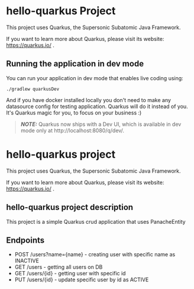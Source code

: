 # hello-quarkus Project

This project uses Quarkus, the Supersonic Subatomic Java Framework.

If you want to learn more about Quarkus, please visit its website: https://quarkus.io/ .

## Running the application in dev mode

You can run your application in dev mode that enables live coding using:

```shell script
./gradlew quarkusDev
```
And if you have docker installed locally you don't need to make any datasource config for testing application. 
Quarkus will do it instead of you. It's Quarkus magic for you, to focus on your business :)

> **_NOTE:_**  Quarkus now ships with a Dev UI, which is available in dev mode only at http://localhost:8080/q/dev/.

# hello-quarkus project

This project uses Quarkus, the Supersonic Subatomic Java Framework.

If you want to learn more about Quarkus, please visit its website: https://quarkus.io/ .

## hello-quarkus project description

This project is a simple Quarkus crud application that uses PanacheEntity

## Endpoints

- POST /users?name={name} - creating user with specific name as INACTIVE
- GET /users - getting all users on DB
- GET /users/{id} - getting user with specific id
- PUT /users/{id} - update specific user by id as ACTIVE